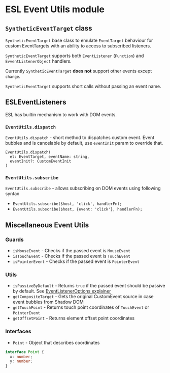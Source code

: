 # ESL Event Utils module

## `SyntheticEventTarget` class

`SyntheticEventTarget` base class to emulate `EventTarget` behaviour 
for custom EventTargets with an ability to access to subscribed listeners.

`SyntheticEventTarget` supports both `EventListener` (`Function`) and `EvventListenerObject`
handlers.

Currently `SyntheticEventTarget` **does not** support other events except `change`.

`SyntheticEventTarget` supports short calls without passing an event name.

## ESLEventListeners

ESL has builtin mechanism to work with DOM events.

### `EventUtils.dispatch` 
`EventUtils.dispatch` - short method to dispatches custom event.
Event bubbles and is cancelable by default, use `eventInit` param to override that.
```
EventUtils.dispatch(
  el: EventTarget, eventName: string, 
  eventInit?: CustomEventInit
)
``` 

### `EventUtils.subscribe`
`EventUtils.subscribe` - allows subscribing on DOM events using following syntax
 - `EventUtils.subscribe($host, 'click', handlerFn);`
 - `EventUtils.subscribe($host, {event: 'click'}, handlerFn);`



<!-- Replace with TS doc based generator in future -->
## Miscellaneous Event Utils

### Guards
- `isMouseEvent` - Checks if the passed event is `MouseEvent` 
- `isTouchEvent` - Checks if the passed event is `TouchEvent`
- `isPointerEvent` - Checks if the passed event is `PointerEvent`

### Utils
- `isPassiveByDefault` - Returns `true` if the passed event should be passive by default. 
See [EventListenerOptions explainer](https://github.com/WICG/EventListenerOptions/blob/gh-pages/explainer.md)
- `getCompositeTarget` - Gets the original CustomEvent source in case event bubbles from Shadow DOM
- `getTouchPoint` -  Returns touch point coordinates of `TouchEvent` or `PointerEvent`
- `getOffsetPoint` - Returns element offset point coordinates

### Interfaces
- `Point` - Object that describes coordinates
```typescript
interface Point {
  x: number;
  y: number;
}
```
